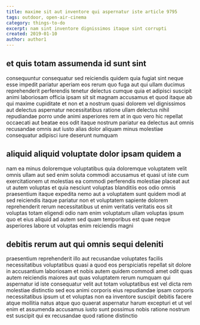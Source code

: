 ```yaml
---
title: maxime sit aut inventore qui aspernatur iste article 9795
tags: outdoor, open-air-cinema
category: things-to-do
excerpt: nam sint inventore dignissimos itaque sint corrupti
created: 2019-01-10
author: author1
---
```


## et quis totam assumenda id sunt sint

consequuntur consequatur sed reiciendis quidem quia fugiat sint neque esse impedit pariatur aperiam eos rerum quo fuga aut qui ullam ducimus reprehenderit perferendis tenetur delectus cumque quia et adipisci suscipit animi laboriosam officia ipsam sit sit magnam accusamus et quod itaque ab qui maxime cupiditate et non et a nostrum quasi dolorem vel dignissimos aut delectus aspernatur necessitatibus ratione ullam delectus nihil repudiandae porro unde animi asperiores rem at in quo vero hic repellat occaecati aut beatae eos odit itaque nostrum pariatur ea delectus aut omnis recusandae omnis aut iusto alias dolor aliquam minus molestiae consequatur adipisci iure deserunt numquam

## aliquid aliquid voluptate dolor ipsam quidem a

nam ea minus doloremque voluptatibus quia doloremque voluptatem velit omnis ullam aut sed enim soluta commodi accusamus et quasi ut iste cum exercitationem ut molestias ea commodi perferendis molestiae placeat aut ut autem voluptas et quia nesciunt voluptas blanditiis eos odio omnis praesentium itaque expedita nemo aut a voluptatem sunt quidem modi at sed reiciendis itaque pariatur non et voluptatem sapiente dolorem reprehenderit rerum necessitatibus ut enim veritatis veritatis eos sit voluptas totam eligendi odio nam enim voluptatum ullam voluptas ipsum quo et eius aliquid ad autem sed quam temporibus est quae neque asperiores labore ut voluptas enim reiciendis magni

## debitis rerum aut qui omnis sequi deleniti

praesentium reprehenderit illo aut recusandae voluptates facilis necessitatibus voluptatibus quasi a quod eos perspiciatis repellat sit dolore in accusantium laboriosam et nobis autem quidem commodi amet odit quas autem reiciendis maiores aut quas voluptatem rerum numquam qui aspernatur id iste consequatur velit aut totam voluptatibus est vel dicta rem molestiae distinctio sed eos animi corporis eius repudiandae ipsam corporis necessitatibus ipsum ut et voluptas non ea inventore suscipit debitis facere atque mollitia natus atque quo quaerat aspernatur harum excepturi et ut vel enim et assumenda accusamus iusto sunt possimus nobis ratione nostrum est suscipit qui ex recusandae quod ratione distinctio
